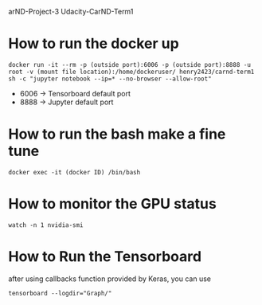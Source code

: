 arND-Project-3
Udacity-CarND-Term1

# How to run the docker up
```
docker run -it --rm -p (outside port):6006 -p (outside port):8888 -u root -v (mount file location):/home/dockeruser/ henry2423/carnd-term1 sh -c "jupyter notebook --ip=* --no-browser --allow-root"
```

- 6006 -> Tensorboard default port
- 8888 -> Jupyter default port 

# How to run the bash make a fine tune
```docker exec -it (docker ID) /bin/bash```

# How to monitor the GPU status
```watch -n 1 nvidia-smi ```

# How to Run the Tensorboard
after using callbacks function provided by Keras, you can use

```tensorboard --logdir="Graph/"```
